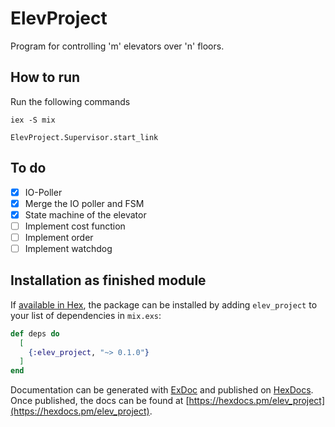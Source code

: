 # ElevProject

Program for controlling 'm' elevators over 'n' floors.

## How to run

Run the following commands
```
iex -S mix
```
```
ElevProject.Supervisor.start_link
```


## To do

- [x] IO-Poller
- [x] Merge the IO poller and FSM
- [x] State machine of the elevator
- [ ] Implement cost function
- [ ] Implement order 
- [ ] Implement watchdog

## Installation as finished module

If [available in Hex](https://hex.pm/docs/publish), the package can be installed
by adding `elev_project` to your list of dependencies in `mix.exs`:

```elixir
def deps do
  [
    {:elev_project, "~> 0.1.0"}
  ]
end
```

Documentation can be generated with [ExDoc](https://github.com/elixir-lang/ex_doc)
and published on [HexDocs](https://hexdocs.pm). Once published, the docs can
be found at [https://hexdocs.pm/elev_project](https://hexdocs.pm/elev_project).


